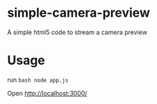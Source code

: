 simple-camera-preview
=====================

A simple html5 code to stream a camera preview

Usage
=====
run ```bash node app.js ```

Open <a href="http://localhost:3000/">http://localhost:3000/</a>
